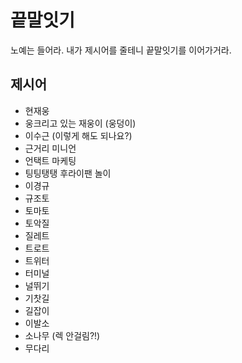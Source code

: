 # 끝말잇기
노예는 들어라. 내가 제시어를 줄테니 끝말잇기를 이어가거라.

## 제시어
- 현재웅
- 웅크리고 있는 재웅이 (웅덩이)
- 이수근 (이렇게 해도 되나요?)
- 근거리 미니언
- 언택트 마케팅
- 팅팅탱탱 후라이팬 놀이
- 이경규
- 규조토
- 토마토
- 토악질
- 질레트
- 트로트
- 트위터
- 터미널
- 널뛰기
- 기찻길
- 길잡이
- 이발소
- 소나무 (렉 안걸림?!)
- 무다리
